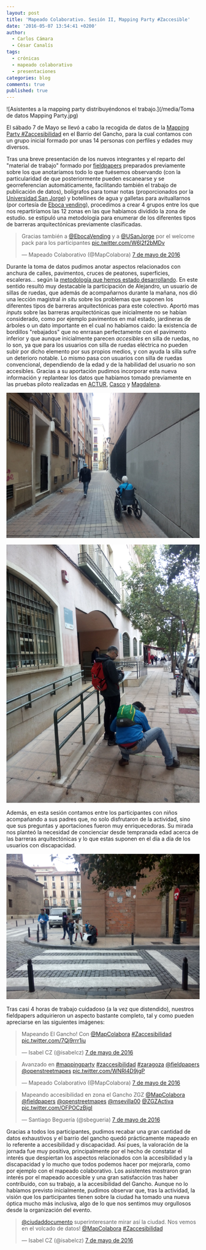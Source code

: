 ```yaml
---
layout: post
title: 'Mapeado Colaborativo. Sesión II, Mapping Party #Zaccesible'
date: '2016-05-07 13:54:41 +0200'
author:
  - Carlos Cámara
  - César Canalís
tags:
  - crónicas
  - mapeado colaborativo
  - presentaciones
categories: blog
comments: true
published: true
---
```


![Asistentes a la mapping party distribuyéndonos el trabajo.](/media/Toma de datos Mapping Party.jpg)

El sábado 7 de Mayo se llevó a cabo la recogida de datos de la [Mapping Party #Zaccesibilidad](https://twitter.com/search?q=%23zaccesibilidad&src=typd) en el Barrio del Gancho, para la cual contamos con un grupo inicial formado por unas 14 personas con perfiles y edades muy diversos.

Tras una breve presentación de los nuevos integrantes y el reparto del "material de trabajo" formado por [fieldpapers](http://fieldpapers.org/) preparados previamente sobre los que anotaríamos todo lo que fuésemos observando (con la particularidad de que posteriormente pueden escanearse y se georreferencian automáticamente, facilitando también el trabajo de publicación de datos), bolígrafos para tomar notas (proporcionados por la [Universidad San Jorge](http://usj.es)) y botellines de agua y galletas para avituallarnos  (por cortesía de [Eboca vending](https://www.eboca.com/)), procedimos a crear 4 grupos entre los que nos repartiríamos las 12 zonas en las que habíamos dividido la zona de estudio.  se estipuló una metodología para enumerar de los diferentes tipos de barreras arquitectónicas previamente clasificadas.


<blockquote class="twitter-tweet" data-lang="es" data-width="550"><p lang="es" dir="ltr">Gracias también a <a href="https://twitter.com/EbocaVending">@EbocaVending</a> y a <a href="https://twitter.com/USanJorge">@USanJorge</a> por el welcome pack para los participantes <a href="https://t.co/W6l2f2bMDv">pic.twitter.com/W6l2f2bMDv</a></p>&mdash; Mapeado Colaborativo (@MapColabora) <a href="https://twitter.com/MapColabora/status/728928890006163457">7 de mayo de 2016</a></blockquote>
<script async src="//platform.twitter.com/widgets.js" charset="utf-8"></script>

Durante la toma de datos pudimos anotar aspectos relacionados con anchura de calles, pavimentos, cruces de peatones, superficies, escaleras... según la [metodología que hemos estado desarrollando](http://zaccesible.usj.es/blog/2016/04/19/metodologia.html). En este sentido resultó muy destacable la participación de Alejandro, un usuario de sillas de ruedas, que además de acompañarnos durante la mañana, nos dió una lección magistral *in situ* sobre los problemas que suponen los diferentes tipos de barreras arquitectónicas para este colectivo. Aportó mas *inputs* sobre las barreras arquitectónicas que inicialmente no se habían considerado, como por ejemplo pavimentos en mal estado, jardineras de árboles o un dato importante en el cual no habíamos caido: la existencia de bordillos "rebajados" que no enrrasan perfectamente con el pavimento inferior y que aunque inicialmente parecen *accesibles* en silla de ruedas, no lo son, ya que para los usuarios con silla de ruedas eléctrica no pueden subir por dicho elemento por sus propios medios, y con ayuda la silla sufre un deterioro notable. Lo mismo pasa con usuarios con silla de ruedas convencional, dependiendo de la edad y de la habilidad del usuario no son accesibles. Gracias a su aportación pudimos incorporar esta nueva información y replantear los datos que habíamos tomado previamente en las pruebas piloto realizadas en  [ACTUR](http://zaccesible.usj.es/blog/2016/04/20/notas-campo-actur.html), [Casco](http://zaccesible.usj.es/blog/2016/04/22/notas-campo-casco-viejo.html) y [Magdalena](http://zaccesible.usj.es/blog/2016/04/25/notas-campo-casco-viejo-magdalena.html).

![](/media/2016-05-07_11-17-14.jpg)

![](/media/2016-05-07_11-48-06.jpg)

Además, en esta sesión contamos entre los participantes con niños acompañando a sus padres que, no solo disfrutaron de la actividad, sino que sus preguntas y aportaciones fueron muy enriquecedoras. Su mirada nos planteó la necesidad de concienciar desde tempranada edad acerca de las barreras arquitectónicas y lo que estas suponen en el día a día de los usuarios con discapacidad.

![](/media/2016-05-07_11-37-34.jpg)

Tras casi 4 horas de trabajo cuidadoso (a la vez que distendido), nuestros fieldpapers adquirieron un aspecto bastante completo, tal y como pueden apreciarse en las siguientes imágenes:

<blockquote class="twitter-tweet" data-lang="es" data-width="550"><p lang="es" dir="ltr">Mapeando El Gancho! Con <a href="https://twitter.com/MapColabora">@MapColabora</a> <a href="https://twitter.com/hashtag/Zaccesibilidad?src=hash">#Zaccesibilidad</a> <a href="https://t.co/7Qj9rrr1iu">pic.twitter.com/7Qj9rrr1iu</a></p>&mdash; Isabel CZ (@isabelcz) <a href="https://twitter.com/isabelcz/status/728893548167372801">7 de mayo de 2016</a></blockquote>
<script async src="//platform.twitter.com/widgets.js" charset="utf-8"></script>

<blockquote class="twitter-tweet" data-lang="es" data-width="550"><p lang="es" dir="ltr">Avanzado en <a href="https://twitter.com/hashtag/mappingparty?src=hash">#mappingparty</a> <a href="https://twitter.com/hashtag/zaccesibilidad?src=hash">#zaccesibilidad</a> <a href="https://twitter.com/hashtag/zaragoza?src=hash">#zaragoza</a> <a href="https://twitter.com/fieldpapers">@fieldpapers</a> <a href="https://twitter.com/openstreetmapes">@openstreetmapes</a> <a href="https://t.co/WNRl4D9jgP">pic.twitter.com/WNRl4D9jgP</a></p>&mdash; Mapeado Colaborativo (@MapColabora) <a href="https://twitter.com/MapColabora/status/728893112165224448">7 de mayo de 2016</a></blockquote>
<script async src="//platform.twitter.com/widgets.js" charset="utf-8"></script>

<blockquote class="twitter-tweet" data-lang="es" data-width="550"><p lang="es" dir="ltr">Mapeando accesibilidad en zona el Gancho ZGZ <a href="https://twitter.com/MapColabora">@MapColabora</a> <a href="https://twitter.com/fieldpapers">@fieldpapers</a> <a href="https://twitter.com/openstreetmapes">@openstreetmapes</a> <a href="https://twitter.com/msevilla00">@msevilla00</a> <a href="https://twitter.com/ZGZActiva">@ZGZActiva</a> <a href="https://t.co/OFPOCzBjgI">pic.twitter.com/OFPOCzBjgI</a></p>&mdash; Santiago Beguería (@sbegueria) <a href="https://twitter.com/sbegueria/status/728902107244441600">7 de mayo de 2016</a></blockquote>
<script async src="//platform.twitter.com/widgets.js" charset="utf-8"></script>

Gracias a todos los participantes, pudimos recabar una gran cantidad de datos exhaustivos y el barrio del gancho quedó prácticamente mapeado en lo referente a accesibilidad y discapacidad. Así pues, la valoración de la jornada fue muy positiva, principalmente por el hecho de constatar el interés que despiertan los aspectos relacionados con la accesibilidad y la discapacidad y lo mucho que todos podemos hacer por mejorarla, como por ejemplo con el mapeado colaborativo. Los asistentes mostraron gran interés por el mapeado accesible y una gran satisfacción tras haber contribuido, con su trabajo, a la accesibilidad del Gancho. Aunque no lo habíamos previsto inicialmente, pudimos observar que, tras la actividad, la visión que los participantes tienen sobre la ciudad ha tomado una nueva óptica mucho más inclusiva, algo de lo que nos sentimos muy orgullosos desde la organización del evento.

<blockquote class="twitter-tweet" data-lang="es" data-width="550"><p lang="es" dir="ltr"><a href="https://twitter.com/ciudaddocumento">@ciudaddocumento</a> superinteresante mirar así la ciudad. Nos vemos en el volcado de datos! <a href="https://twitter.com/MapColabora">@MapColabora</a> <a href="https://twitter.com/hashtag/Zaccesibilidad?src=hash">#Zaccesibilidad</a></p>&mdash; Isabel CZ (@isabelcz) <a href="https://twitter.com/isabelcz/status/728893804338622464">7 de mayo de 2016</a></blockquote>
<script async src="//platform.twitter.com/widgets.js" charset="utf-8"></script>
